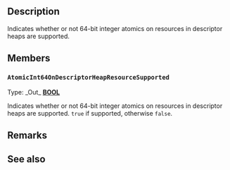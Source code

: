 ## Description

Indicates whether or not 64-bit integer atomics on resources in descriptor heaps are supported.

## Members

### `AtomicInt64OnDescriptorHeapResourceSupported`

Type: \_Out\_ **[BOOL](https://learn.microsoft.com/windows/desktop/winprog/windows-data-types)**

Indicates whether or not 64-bit integer atomics on resources in descriptor heaps are supported. `true` if supported, otherwise `false`.

## Remarks

## See also